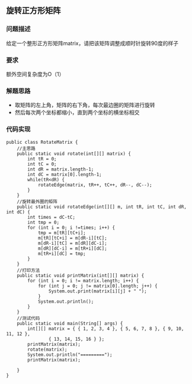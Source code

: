 ## 旋转正方形矩阵

### 问题描述

给定一个整形正方形矩阵matrix，请把该矩阵调整成顺时针旋转90度的样子

### 要求

额外空间复杂度为O（1）

### 解题思路

- 取矩阵的左上角，矩阵的右下角，每次最边圈的矩阵进行旋转
- 然后每次两个坐标都缩小，直到两个坐标的横坐标相交

### 代码实现


    public class RotateMatrix {
    	//主思路
    	public static void rotate(int[][] matrix) {
    		int tR = 0;
    		int tC = 0;
    		int dR = matrix.length-1;
    		int dC = matrix[0].length-1;
    		while(tR<dR) {
    			rotateEdge(matrix, tR++, tC++, dR--, dC--);
    		}
    	}
    	//旋转最外圈的矩阵
    	public static void rotateEdge(int[][] m, int tR, int tC, int dR, int dC) {
    		int times = dC-tC;
    		int tmp = 0;
    		for (int i = 0; i !=times; i++) {
    			tmp = m[tR][tC+i];
    			m[tR][tC+i] = m[dR-i][tC];
    			m[dR-i][tC] = m[dR][dC-i];
    			m[dR][dC-i] = m[tR+i][dC];
    			m[tR+i][dC] = tmp;
    		}
    	}
    	//打印方法
    	public static void printMatrix(int[][] matrix) {
    		for (int i = 0; i != matrix.length; i++) {
    			for (int j = 0; j != matrix[0].length; j++) {
    				System.out.print(matrix[i][j] + " ");
    			}
    			System.out.println();
    		}
    	}
    	//测试代码
    	public static void main(String[] args) {
    		int[][] matrix = { { 1, 2, 3, 4 }, { 5, 6, 7, 8 }, { 9, 10, 11, 12 },
    				{ 13, 14, 15, 16 } };
    		printMatrix(matrix);
    		rotate(matrix);
    		System.out.println("=========");
    		printMatrix(matrix);
    
    	}
    }


